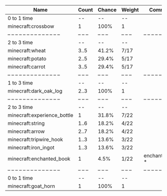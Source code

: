 | Name                        | Count | Chance | Weight | Comment         |
| --------------------------- | ----- | ------ | ------ | --------------- |
| 0 to 1 time                 |    -- |     -- |     -- |                 |
| minecraft:crossbow          |     1 |   100% |      1 |                 |
| – – – – – – – – – – – – – – | – – – | – – –  | – – –  | – – – – – – – – |
| 2 to 3 time                 |    -- |     -- |     -- |                 |
| minecraft:wheat             |  3..5 |  41.2% |   7/17 |                 |
| minecraft:potato            |  2..5 |  29.4% |   5/17 |                 |
| minecraft:carrot            |  3..5 |  29.4% |   5/17 |                 |
| – – – – – – – – – – – – – – | – – – | – – –  | – – –  | – – – – – – – – |
| 1 to 3 time                 |    -- |     -- |     -- |                 |
| minecraft:dark_oak_log      |  2..3 |   100% |      1 |                 |
| – – – – – – – – – – – – – – | – – – | – – –  | – – –  | – – – – – – – – |
| 2 to 3 time                 |    -- |     -- |     -- |                 |
| minecraft:experience_bottle |     1 |  31.8% |   7/22 |                 |
| minecraft:string            |  1..6 |  18.2% |   4/22 |                 |
| minecraft:arrow             |  2..7 |  18.2% |   4/22 |                 |
| minecraft:tripwire_hook     |  1..3 |  13.6% |   3/22 |                 |
| minecraft:iron_ingot        |  1..3 |  13.6% |   3/22 |                 |
| minecraft:enchanted_book    |     1 |   4.5% |   1/22 | enchantments: * |
| – – – – – – – – – – – – – – | – – – | – – –  | – – –  | – – – – – – – – |
| 0 to 1 time                 |    -- |     -- |     -- |                 |
| minecraft:goat_horn         |     1 |   100% |      1 |                 |
